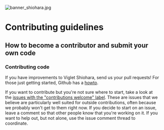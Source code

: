![banner_shiohara.jpg](https://openviglet.github.io/ocean/img/banner_shiohara.jpg)
# Contributing guidelines

## How to become a contributor and submit your own code

### Contributing code

If you have improvements to Viglet Shiohara, send us your pull requests! For those
just getting started, Github has a [howto](https://help.github.com/articles/using-pull-requests/).

If you want to contribute but you're not sure where to start, take a look at the
[issues with the "contributions welcome" label](https://github.com/openviglet/shiohara/labels/stat%3Acontributions%20welcome).
These are issues that we believe are particularly well suited for outside
contributions, often because we probably won't get to them right now. If you
decide to start on an issue, leave a comment so that other people know that
you're working on it. If you want to help out, but not alone, use the issue
comment thread to coordinate.